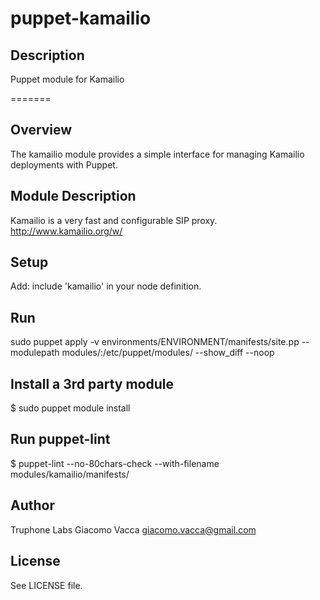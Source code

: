 puppet-kamailio
===============

## Description

Puppet module for Kamailio


=======

Overview
--------

The kamailio module provides a simple interface for managing Kamailio deployments with Puppet.

Module Description
------------------

Kamailio is a very fast and configurable SIP proxy.
http://www.kamailio.org/w/

Setup
-----

Add:
include 'kamailio'
in your node definition.

Run
---
sudo puppet apply -v environments/ENVIRONMENT/manifests/site.pp --modulepath modules/:/etc/puppet/modules/ --show_diff --noop

Install a 3rd party module
--------------------------

$ sudo puppet module install

Run puppet-lint
---------------

$ puppet-lint --no-80chars-check --with-filename modules/kamailio/manifests/

Author
------

Truphone Labs
Giacomo Vacca <giacomo.vacca@gmail.com>

License
-------

See LICENSE file.
